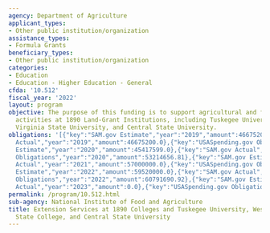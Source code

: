 ```yaml
---
agency: Department of Agriculture
applicant_types:
- Other public institution/organization
assistance_types:
- Formula Grants
beneficiary_types:
- Other public institution/organization
categories:
- Education
- Education - Higher Education - General
cfda: '10.512'
fiscal_year: '2022'
layout: program
objective: The purpose of this funding is to support agricultural and forestry extension
  activities at 1890 Land-Grant Institutions, including Tuskegee University, West
  Virginia State University, and Central State University.
obligations: '[{"key":"SAM.gov Estimate","year":"2019","amount":46675200.0},{"key":"SAM.gov
  Actual","year":"2019","amount":46675200.0},{"key":"USASpending.gov Obligations","year":"2019","amount":45590692.84},{"key":"SAM.gov
  Estimate","year":"2020","amount":45417599.0},{"key":"SAM.gov Actual","year":"2020","amount":54720000.0},{"key":"USASpending.gov
  Obligations","year":"2020","amount":53214656.81},{"key":"SAM.gov Estimate","year":"2021","amount":57000000.0},{"key":"SAM.gov
  Actual","year":"2021","amount":57000000.0},{"key":"USASpending.gov Obligations","year":"2021","amount":58983593.55},{"key":"SAM.gov
  Estimate","year":"2022","amount":59520000.0},{"key":"SAM.gov Actual","year":"2022","amount":59520000.0},{"key":"USASpending.gov
  Obligations","year":"2022","amount":60791690.92},{"key":"SAM.gov Estimate","year":"2023","amount":62400000.0},{"key":"SAM.gov
  Actual","year":"2023","amount":0.0},{"key":"USASpending.gov Obligations","year":"2023","amount":69092174.23}]'
permalink: /program/10.512.html
sub-agency: National Institute of Food and Agriculture
title: Extension Services at 1890 Colleges and Tuskegee University, West Virginia
  State College, and Central State University
---
```

